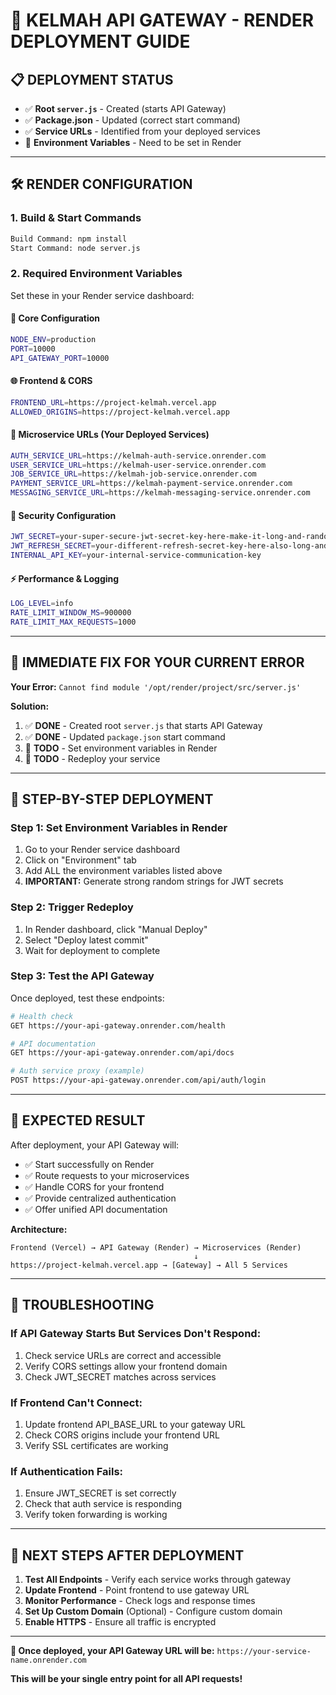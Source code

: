 # 🚀 **KELMAH API GATEWAY - RENDER DEPLOYMENT GUIDE**

## 📋 **DEPLOYMENT STATUS**
- ✅ **Root `server.js`** - Created (starts API Gateway)
- ✅ **Package.json** - Updated (correct start command)
- ✅ **Service URLs** - Identified from your deployed services
- 🔧 **Environment Variables** - Need to be set in Render

---

## 🛠️ **RENDER CONFIGURATION**

### **1. Build & Start Commands**
```bash
Build Command: npm install
Start Command: node server.js
```

### **2. Required Environment Variables**
Set these in your Render service dashboard:

#### **🔧 Core Configuration**
```bash
NODE_ENV=production
PORT=10000
API_GATEWAY_PORT=10000
```

#### **🌐 Frontend & CORS**
```bash
FRONTEND_URL=https://project-kelmah.vercel.app
ALLOWED_ORIGINS=https://project-kelmah.vercel.app
```

#### **🔗 Microservice URLs** (Your Deployed Services)
```bash
AUTH_SERVICE_URL=https://kelmah-auth-service.onrender.com
USER_SERVICE_URL=https://kelmah-user-service.onrender.com
JOB_SERVICE_URL=https://kelmah-job-service.onrender.com
PAYMENT_SERVICE_URL=https://kelmah-payment-service.onrender.com
MESSAGING_SERVICE_URL=https://kelmah-messaging-service.onrender.com
```

#### **🔐 Security Configuration**
```bash
JWT_SECRET=your-super-secure-jwt-secret-key-here-make-it-long-and-random
JWT_REFRESH_SECRET=your-different-refresh-secret-key-here-also-long-and-random
INTERNAL_API_KEY=your-internal-service-communication-key
```

#### **⚡ Performance & Logging**
```bash
LOG_LEVEL=info
RATE_LIMIT_WINDOW_MS=900000
RATE_LIMIT_MAX_REQUESTS=1000
```

---

## 🚨 **IMMEDIATE FIX FOR YOUR CURRENT ERROR**

**Your Error:** `Cannot find module '/opt/render/project/src/server.js'`

**Solution:** 
1. ✅ **DONE** - Created root `server.js` that starts API Gateway  
2. ✅ **DONE** - Updated `package.json` start command
3. 🔧 **TODO** - Set environment variables in Render
4. 🔄 **TODO** - Redeploy your service

---

## 📝 **STEP-BY-STEP DEPLOYMENT**

### **Step 1: Set Environment Variables in Render**
1. Go to your Render service dashboard
2. Click on "Environment" tab
3. Add ALL the environment variables listed above
4. **IMPORTANT:** Generate strong random strings for JWT secrets

### **Step 2: Trigger Redeploy**
1. In Render dashboard, click "Manual Deploy" 
2. Select "Deploy latest commit"
3. Wait for deployment to complete

### **Step 3: Test the API Gateway**
Once deployed, test these endpoints:
```bash
# Health check
GET https://your-api-gateway.onrender.com/health

# API documentation  
GET https://your-api-gateway.onrender.com/api/docs

# Auth service proxy (example)
POST https://your-api-gateway.onrender.com/api/auth/login
```

---

## 🎯 **EXPECTED RESULT**

After deployment, your API Gateway will:
- ✅ Start successfully on Render
- ✅ Route requests to your microservices
- ✅ Handle CORS for your frontend
- ✅ Provide centralized authentication
- ✅ Offer unified API documentation

**Architecture:**
```
Frontend (Vercel) → API Gateway (Render) → Microservices (Render)
                                         ↓
https://project-kelmah.vercel.app → [Gateway] → All 5 Services
```

---

## 🔧 **TROUBLESHOOTING**

### **If API Gateway Starts But Services Don't Respond:**
1. Check service URLs are correct and accessible
2. Verify CORS settings allow your frontend domain
3. Check JWT_SECRET matches across services

### **If Frontend Can't Connect:**
1. Update frontend API_BASE_URL to your gateway URL
2. Check CORS origins include your frontend URL
3. Verify SSL certificates are working

### **If Authentication Fails:**
1. Ensure JWT_SECRET is set correctly
2. Check that auth service is responding
3. Verify token forwarding is working

---

## 🚀 **NEXT STEPS AFTER DEPLOYMENT**

1. **Test All Endpoints** - Verify each service works through gateway
2. **Update Frontend** - Point frontend to use gateway URL
3. **Monitor Performance** - Check logs and response times  
4. **Set Up Custom Domain** (Optional) - Configure custom domain
5. **Enable HTTPS** - Ensure all traffic is encrypted

---

**🎉 Once deployed, your API Gateway URL will be:**
`https://your-service-name.onrender.com`

**This will be your single entry point for all API requests!**